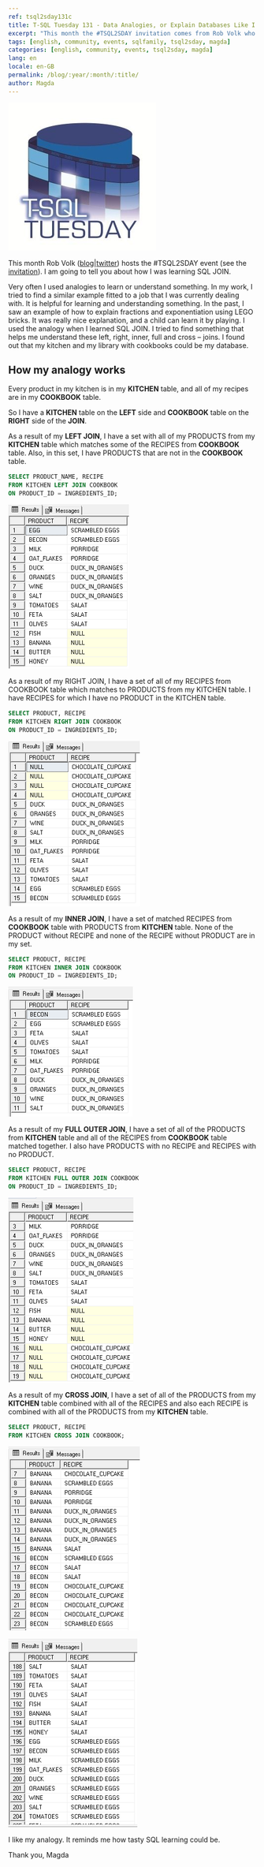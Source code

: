 ```yaml
---
ref: tsql2sday131c
title: T-SQL Tuesday 131 - Data Analogies, or Explain Databases Like I'm Five! – Magda
excerpt: "This month the #TSQL2SDAY invitation comes from Rob Volk who asks about the analogies we use to explain data concepts. Magda writes about SQL JOINs."
tags: [english, community, events, sqlfamily, tsql2sday, magda]
categories: [english, community, events, tsql2sday, magda]
lang: en
locale: en-GB
permalink: /blog/:year/:month/:title/
author: Magda
---
```


[![T-SQL Tuesday Logo](/assets/images/t-sql-tuesday-logo.jpg)](https://sqlrblog.wordpress.com/2020/10/05/t-sql-tuesday-131-data-analogies-or-explain-databases-like-im-five/ "T-SQL Tuesday invitation")

This month Rob Volk ([blog](https://sqlrblog.wordpress.com/)\|[twitter](https://twitter.com/sql_r)) hosts the #TSQL2SDAY event (see the [invitation](https://sqlrblog.wordpress.com/2020/10/05/t-sql-tuesday-131-data-analogies-or-explain-databases-like-im-five/)). I am going to tell you about how I was learning SQL JOIN.

Very often I used analogies to learn or understand something. In my work, I tried to find a similar example fitted to a job that I was currently dealing with. It is helpful for learning and understanding something.
In the past, I saw an example of how to explain fractions and exponentiation using LEGO bricks. It was really nice explanation, and a child can learn it by playing.
I used the analogy when I learned SQL JOIN. I tried to find something that helps me understand these left, right, inner, full and cross – joins. I found out that my kitchen and my library with cookbooks could be my database.

## How my analogy works

Every product in my kitchen is in my **KITCHEN** table, and all of my recipes are in my **COOKBOOK** table.

So I have a **KITCHEN** table on the **LEFT** side and **COOKBOOK** table on the **RIGHT** side of the **JOIN**.

As a result of my **LEFT JOIN**, I have a set with all of my PRODUCTS from my **KITCHEN** table which matches some of the RECIPES from **COOKBOOK** table. Also, in this set, I have PRODUCTS that are not in the **COOKBOOK** table.

```sql
SELECT PRODUCT_NAME, RECIPE 
FROM KITCHEN LEFT JOIN COOKBOOK
ON PRODUCT_ID = INGREDIENTS_ID;
```

![Result of the LEFT JOIN.](/assets/images/tsql2sday131c_01.png)

As a result of my RIGHT JOIN, I have a set of all of my RECIPES from COOKBOOK table which matches to PRODUCTS from my KITCHEN table. I have RECIPES for which I have no PRODUCT in the KITCHEN table.

```sql
SELECT PRODUCT, RECIPE 
FROM KITCHEN RIGHT JOIN COOKBOOK
ON PRODUCT_ID = INGREDIENTS_ID;
```

![Result of the RIGHT JOIN.](/assets/images/tsql2sday131c_02.png)

As a result of my **INNER JOIN**, I have a set of matched RECIPES from **COOKBOOK** table with PRODUCTS from **KITCHEN** table. None of the PRODUCT without RECIPE and none of the RECIPE without PRODUCT are in my set.

```sql
SELECT PRODUCT, RECIPE 
FROM KITCHEN INNER JOIN COOKBOOK
ON PRODUCT_ID = INGREDIENTS_ID;
```

![Result of the INNER JOIN.](/assets/images/tsql2sday131c_03.png)

As a result of my **FULL OUTER JOIN**, I have a set of all of the PRODUCTS from **KITCHEN** table and all of the RECIPES from **COOKBOOK** table matched together. I also have PRODUCTS with no RECIPE and RECIPES with no PRODUCT.

```sql
SELECT PRODUCT, RECIPE 
FROM KITCHEN FULL OUTER JOIN COOKBOOK
ON PRODUCT_ID = INGREDIENTS_ID;
```

![Result of the FULL OUTER JOIN.](/assets/images/tsql2sday131c_04.png)

As a result of my **CROSS JOIN**, I have a set of all of the PRODUCTS from my **KITCHEN** table combined with all of the RECIPES and also each RECIPE is combined with all of the PRODUCTS from my **KITCHEN** table.

```sql
SELECT PRODUCT, RECIPE 
FROM KITCHEN CROSS JOIN COOKBOOK;
```

![Result of the CROSS JOIN order by PRODUCT](/assets/images/tsql2sday131c_05.png)

![Result of the CROSS JOIN order by RECIPE!](/assets/images/tsql2sday131c_06.png)

I like my analogy. It reminds me how tasty SQL learning could be.

Thank you, Magda
